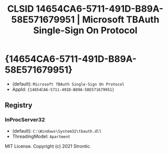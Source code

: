 ﻿---
title: "CLSID 14654CA6-5711-491D-B89A-58E571679951 | Microsoft TBAuth Single-Sign On Protocol"
excerpt: What is COM-Object CLSID 14654CA6-5711-491D-B89A-58E571679951?
---

# {14654CA6-5711-491D-B89A-58E571679951}

* (default): `Microsoft TBAuth Single-Sign On Protocol`
* AppId: `{14654CA6-5711-491D-B89A-58E571679951}`

## Registry


### InProcServer32

* (default): `C:\Windows\System32\tbauth.dll`
* ThreadingModel: `Apartment`

MIT License. Copyright (c) 2021 Strontic.


